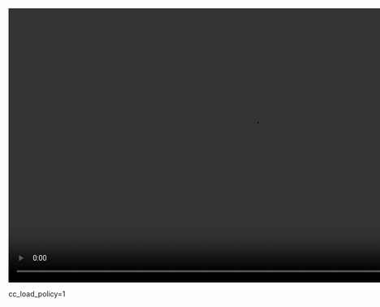 

<video width="960" height="540" controls>
<source src="https://www.youtube.com/embed/m6By70PqVbc" frameborder="0" allowfullscreen>
If you cannot access the YouTube video, click <a href="images/step1.mp4">here</a>.
</video>
    


cc_load_policy=1
